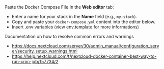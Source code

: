 Paste the Docker Compose File In the **Web editor** tab:
   - Enter a name for your stack in the **Name** field (e.g., `my-stack`).
   - Copy and paste your `docker-compose.yml` content into the editor below.
   - Insert .env variables (view env.template for more informations)
   
Documentation on how to resolve common errors and warnings 
 - https://docs.nextcloud.com/server/30/admin_manual/configuration_server/security_setup_warnings.html
 - https://help.nextcloud.com/t/nextcloud-docker-container-best-way-to-run-cron-job/157734/2

